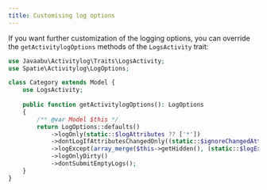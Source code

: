 ```yaml
---
title: Customising log options
---
```


If you want further customization of the logging options, you can override the `getActivitylogOptions` methods of the `LogsActivity` trait:

```php
use Javaabu\Activitylog\Traits\LogsActivity;
use Spatie\Activitylog\LogOptions;

class Category extends Model {
    use LogsActivity;
    
    public function getActivitylogOptions(): LogOptions
    {
        /** @var Model $this */
        return LogOptions::defaults()
            ->logOnly(static::$logAttributes ?? ['*'])
            ->dontLogIfAttributesChangedOnly((static::$ignoreChangedAttributes ?? []))
            ->logExcept(array_merge($this->getHidden(), (static::$logExceptAttributes ?? [])))
            ->logOnlyDirty()
            ->dontSubmitEmptyLogs();
    }
}
```
